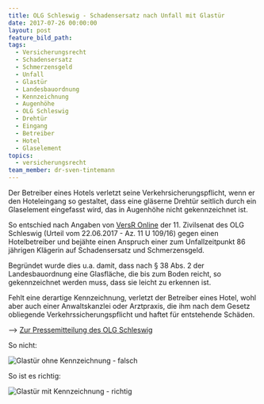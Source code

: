 ```yaml
---
title: OLG Schleswig - Schadensersatz nach Unfall mit Glastür
date: 2017-07-26 00:00:00
layout: post
feature_bild_path:
tags:
  - Versicherungsrecht
  - Schadensersatz
  - Schmerzensgeld
  - Unfall
  - Glastür
  - Landesbauordnung
  - Kennzeichnung
  - Augenhöhe
  - OLG Schleswig
  - Drehtür
  - Eingang
  - Betreiber
  - Hotel
  - Glaselement
topics:
  - versicherungsrecht
team_member: dr-sven-tintemann
---
```



Der Betreiber eines Hotels verletzt seine Verkehrsicherungspflicht, wenn er den Hoteleingang so gestaltet, dass eine gläserne Drehtür seitlich durch ein Glaselement eingefasst wird, das in Augenhöhe nicht gekennzeichnet ist.

So entschied nach Angaben von [VersR Online](http://www.versr.de/pressemitteilung-olg-schleswig-die-tuecken-einer-glastuer/?xing_share=news) der 11. Zivilsenat des OLG Schleswig (Urteil vom 22.06.2017 - Az. 11 U 109/16) gegen einen Hotelbetreiber und bejähte einen Anspruch einer zum Unfallzeitpunkt 86 jährigen Klägerin auf Schadensersatz und Schmerzensgeld.

Begründet wurde dies u.a. damit, dass nach § 38 Abs. 2 der Landesbauordnung eine Glasfläche, die bis zum Boden reicht, so gekennzeichnet werden muss, dass sie leicht zu erkennen ist.

Fehlt eine derartige Kennzeichnung, verletzt der Betreiber eines Hotel, wohl aber auch einer Anwaltskanzlei oder Arztpraxis, die ihm nach dem Gesetz obliegende Verkehrssicherungspflicht und haftet für entstehende Schäden.

–&gt; [Zur Pressemitteilung des OLG Schleswig](http://www.schleswig-holstein.de/DE/Justiz/OLG/Presse/PI/201705Glastuer.html)

So nicht:

![Glastür ohne Kennzeichnung - falsch](/uploads/versions/glastür-richtig---x----3024-4032x---.jpg)

So ist es richtig:

![Glastür mit Kennzeichnung - richtig](/uploads/versions/glastür-falsch---x----3024-4032x---.jpg)